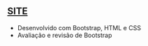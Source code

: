 ## [SITE](https://gferri-projects.github.io/Yoga-IW-II/)

- Desenvolvido com Bootstrap, HTML  e CSS
- Avaliação e revisão de Bootstrap
